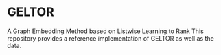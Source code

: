# GELTOR
A Graph Embedding Method based on Listwise Learning to Rank
This repository provides a reference implementation of GELTOR as well as the data.
